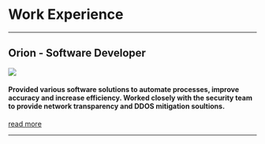 # Work Experience

---

## Orion - Software Developer
[<img src="https://i.ibb.co/9c1cCmT/Logo-Tagline-Blue-staffsig.png"/>](/orion)
#### Provided various software solutions to automate processes, improve accuracy and increase efficiency. Worked closely with the security team to provide network transparency and DDOS mitigation soultions.
[read more](/orion)

---
